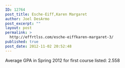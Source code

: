```yaml
---
ID: 12764
post_title: Esche-Eiff,Karen Margaret
author: Joel DesArmo
post_excerpt: ""
layout: post
permalink: >
  http://effrtlss.com/esche-eiffkaren-margaret-3/
published: true
post_date: 2012-11-02 20:52:48
---
```

<p>Average GPA in Spring 2012 for first course listed: 2.558</p>